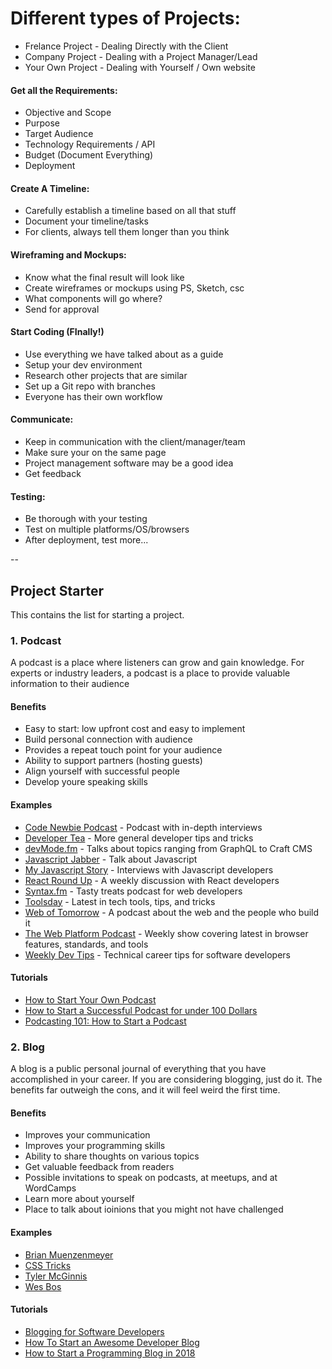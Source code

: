 # Different types of Projects:
- Frelance Project - Dealing Directly with the Client
- Company Project - Dealing with a Project Manager/Lead
- Your Own Project - Dealing with Yourself / Own website

#### Get all the Requirements:
- Objective and Scope
- Purpose
- Target Audience
- Technology Requirements / API
- Budget (Document Everything)
- Deployment

#### Create A Timeline:
- Carefully establish a timeline based on all that stuff
- Document your timeline/tasks
- For clients, always tell them longer than you think

#### Wireframing and Mockups:
- Know what the final result will look like
- Create wireframes or mockups using PS, Sketch, csc
- What components will go where?
- Send for approval

#### Start Coding (FInally!)
- Use everything we have talked about as a guide
- Setup your dev environment
- Research other projects that are similar
- Set up a Git repo with branches
- Everyone has their own workflow

#### Communicate:
- Keep in communication with the client/manager/team
- Make sure your on the same page
- Project management software may be a good idea
- Get feedback

#### Testing:
- Be thorough with your testing
- Test on multiple platforms/OS/browsers
- After deployment, test more...

--

## Project Starter
This contains the list for starting a project.

### 1. Podcast
A podcast is a place where listeners can grow and gain knowledge. For experts or industry leaders, a podcast is a place to provide valuable information to their audience

#### Benefits
- Easy to start: low upfront cost and easy to implement
- Build personal connection with audience
- Provides a repeat touch point for your audience
- Ability to support partners (hosting guests)
- Align yourself with successful people
- Develop youre speaking skills

#### Examples
- [Code Newbie Podcast](http://www.codenewbie.org/podcast) - Podcast with in-depth interviews
- [Developer Tea](http://www.developertea.com/) - More general developer tips and tricks
- [devMode.fm](https://devmode.fm/) - Talks about topics ranging from GraphQL to Craft CMS
- [Javascript Jabber](http://javascriptjabber.com/) - Talk about Javascript
- [My Javascript Story](http://devchat.tv/my-js-story) - Interviews with Javascript developers
- [React Round Up](https://devchat.tv/react-round-up) - A weekly discussion with React developers
- [Syntax.fm](https://syntax.fm/) - Tasty treats podcast for web developers
- [Toolsday](https://spec.fm/podcasts/toolsday) - Latest in tech tools, tips, and tricks
- [Web of Tomorrow](https://www.orbit.fm/weboftomorrow) - A podcast about the web and the people who build it
- [The Web Platform Podcast](https://thewebplatformpodcast.com/) - Weekly show covering latest in browser features, standards, and tools
- [Weekly Dev Tips](http://www.weeklydevtips.com/) - Technical career tips for software developers

#### Tutorials
- [How to Start Your Own Podcast](https://lifehacker.com/how-to-start-your-own-podcast-1709798447)
- [How to Start a Successful Podcast for under 100 Dollars](https://www.shopify.com/blog/34911301-how-to-start-a-podcast-the-ultimate-step-by-step-podcasting-guide)
- [Podcasting 101: How to Start a Podcast](http://thepodcastersstudio.com/tps101-podcasting-101-how-to-start-a-podcast/)

### 2. Blog
A blog is a public personal journal of everything that you have accomplished in your career. If you are considering blogging, just do it. The benefits far outweigh the cons, and it will feel weird the first time.

#### Benefits
- Improves your communication
- Improves your programming skills
- Ability to share thoughts on various topics
- Get valuable feedback from readers
- Possible invitations to speak on podcasts, at meetups, and at WordCamps
- Learn more about yourself
- Place to talk about ioinions that you might not have challenged

#### Examples
- [Brian Muenzenmeyer](http://www.brianmuenzenmeyer.com/archive.html)
- [CSS Tricks](https://css-tricks.com/)
- [Tyler McGinnis](https://tylermcginnis.com/blog/)
- [Wes Bos](https://wesbos.com/blog/)

#### Tutorials
- [Blogging for Software Developers](https://simpleprogrammer.com/blogging-software-developers/)
- [How To Start an Awesome Developer Blog](https://devdactic.com/start-development-blog/)
- [How to Start a Programming Blog in 2018](http://codingsupply.com/start-programming-blog/)